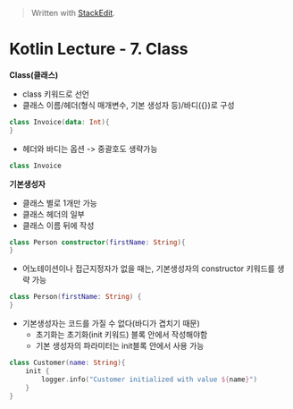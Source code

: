 


> Written with [StackEdit](https://stackedit.io/).
# Kotlin Lecture - 7. Class

**Class(클래스)**
- class 키워드로 선언
- 클래스 이름/헤더(형식 매개변수, 기본 생성자 등)/바디({})로 구성

```kotlin
class Invoice(data: Int){
}
```
- 헤더와 바디는 옵션 -> 중괄호도 생략가능
``` kotlin
class Invoice
```

**기본생성자**
- 클래스 별로 1개만 가능
- 클래스 헤더의 일부
- 클래스 이름 뒤에 작성
```kotlin
class Person constructor(firstName: String){
}
```
- 어노테이션이나 접근지정자가 없을 때는, 기본생성자의 constructor 키워드를 생략 가능
```kotlin
class Person(firstName: String) {
}
```
- 기본생성자는 코드를 가질 수 없다(바디가 겹치기 때문)
	* 초기화는 초기화(init 키워드) 블록 안에서 작성해야함
	* 기본 생성자의 파라미터는 init블록 안에서 사용 가능
```kotlin
class Customer(name: String){
	init {
		logger.info("Customer initialized with value ${name}")
	}
}
```
<!--stackedit_data:
eyJoaXN0b3J5IjpbLTEyMzIzODA4MDIsNzkyMzI2NDk0XX0=
-->